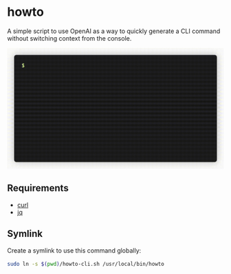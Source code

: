 # howto

A simple script to use OpenAI as a way to quickly generate a CLI command without switching context from the console.

![Demo](.github/demo.gif "usage demo")

## Requirements

 - [curl](https://curl.se/docs/manpage.html)
 - [jq](https://jqlang.github.io/jq/)

## Symlink

Create a symlink to use this command globally:

```bash
sudo ln -s $(pwd)/howto-cli.sh /usr/local/bin/howto
```


